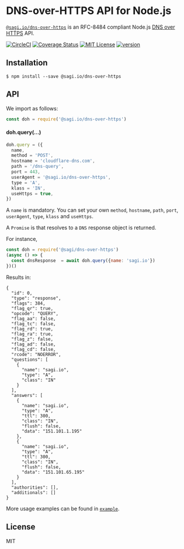 # DNS-over-HTTPS API for Node.js

[`@sagi.io/dns-over-https`](https://www.npmjs.com/package/@sagi.io/dns-over-https) is an RFC-8484 compliant Node.js [DNS over HTTPS](https://en.wikipedia.org/wiki/DNS_over_HTTPS) API.

[![CircleCI](https://circleci.com/gh/sagi/dns-over-https-node.svg?style=svg)](https://circleci.com/gh/sagi/dns-over-https-node)
[![Coverage Status](https://coveralls.io/repos/github/sagi/dns-over-https-node/badge.svg?branch=master)](https://coveralls.io/github/sagi/dns-over-https-node?branch=master)
[![MIT License](https://img.shields.io/npm/l/@sagi.io/dns-over-https.svg?style=flat-square)](http://opensource.org/licenses/MIT)
[![version](https://img.shields.io/npm/v/@sagi.io/dns-over-https.svg?style=flat-square)](http://npm.im/@sagi.io/dns-over-https)

## Installation

~~~
$ npm install --save @sagi.io/dns-over-https
~~~

## API

We import as follows:
~~~js
const doh = require('@sagi.io/dns-over-https')
~~~

#### doh.query(...)

~~~js
doh.query = ({
  name,
  method = 'POST',
  hostname = 'cloudflare-dns.com',
  path = '/dns-query',
  port = 443,
  userAgent = '@sagi.io/dns-over-https',
  type = 'A',
  klass = 'IN',
  useHttps = true,
})
~~~

A `name` is mandatory. You can set your own `method`, `hostname`, `path`, `port`, `userAgent`, `type`, `klass` and `useHttps`.

A `Promise` is that resolves to a `DNS`  response object is returned.


For instance,

```js
const doh = require('@sagi/dns-over-https')
(async () => {
  const dnsResponse  = await doh.query({name: 'sagi.io'})
})()
```

Results in:
```
{
  "id": 0,
  "type": "response",
  "flags": 384,
  "flag_qr": true,
  "opcode": "QUERY",
  "flag_aa": false,
  "flag_tc": false,
  "flag_rd": true,
  "flag_ra": true,
  "flag_z": false,
  "flag_ad": false,
  "flag_cd": false,
  "rcode": "NOERROR",
  "questions": [
    {
      "name": "sagi.io",
      "type": "A",
      "class": "IN"
    }
  ],
  "answers": [
    {
      "name": "sagi.io",
      "type": "A",
      "ttl": 300,
      "class": "IN",
      "flush": false,
      "data": "151.101.1.195"
    },
    {
      "name": "sagi.io",
      "type": "A",
      "ttl": 300,
      "class": "IN",
      "flush": false,
      "data": "151.101.65.195"
    }
  ],
  "authorities": [],
  "additionals": []
}

```

More usage examples can be found in [`example`](https://github.com/sagi/dns-over-https-node/blob/master/example/index.js).

## License
MIT
